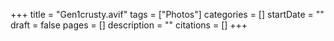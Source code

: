 +++
title = "Gen1crusty.avif"
tags = ["Photos"]
categories = []
startDate = ""
draft = false
pages = []
description = ""
citations = []
+++
